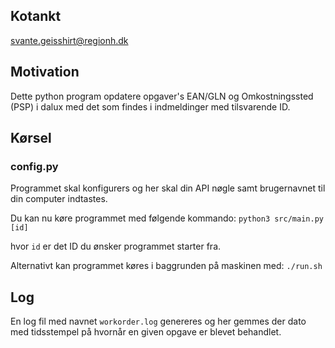 ## Kotankt
svante.geisshirt@regionh.dk

## Motivation
Dette python program opdatere opgaver's EAN/GLN og Omkostningssted (PSP) i 
dalux med det som findes i indmeldinger med tilsvarende ID.

## Kørsel
### config.py
Programmet skal konfigurers og her skal din API nøgle samt brugernavnet til din computer indtastes.

Du kan nu køre programmet med følgende kommando:
`python3 src/main.py [id]`

hvor `id` er det ID du ønsker programmet starter fra.

Alternativt kan programmet køres i baggrunden på maskinen med:
`./run.sh`

## Log
En log fil med navnet `workorder.log` genereres og her gemmes der dato med tidsstempel på hvornår en given opgave er blevet behandlet.
